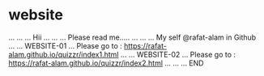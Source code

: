 # website
...
...
...
Hii
...
...
...
Please read me.....
...
...
...
My self @rafat-alam in Github
...
...             WEBSITE-01
...
Please go to : https://rafat-alam.github.io/quizzr/index1.html
...
...             WEBSITE-02
...
Please go to : https://rafat-alam.github.io/quizzr/index2.html
...
...
...
END